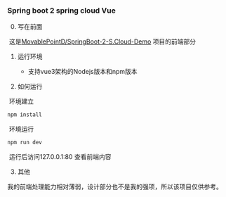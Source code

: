 ### Spring boot 2 spring cloud Vue

0. 写在前面

​    这是[MovablePointD/SpringBoot-2-S.Cloud-Demo](https://github.com/MovablePointD/SpringBoot-2-S.Cloud-Demo) 项目的前端部分

1. 运行环境
   * 支持vue3架构的Nodejs版本和npm版本

2. 如何运行

​	环境建立

```sh
npm install
```

​	环境运行

```sh
npm run dev
```

​	运行后访问127.0.0.1:80 查看前端内容

3. 其他

​    我的前端处理能力相对薄弱，设计部分也不是我的强项，所以该项目仅供参考。
